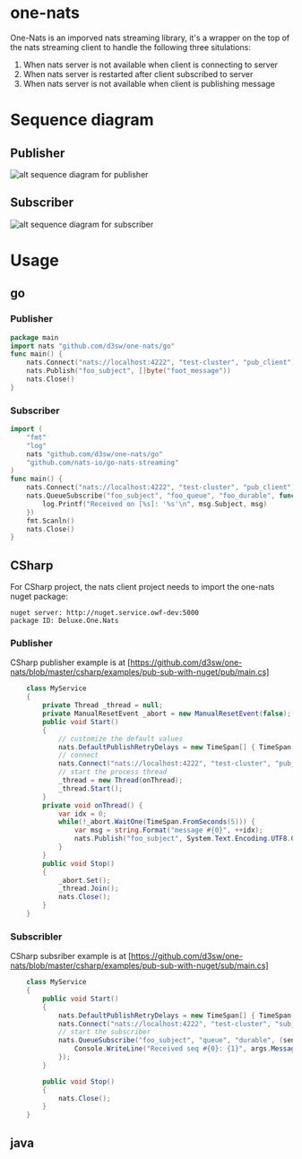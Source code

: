 # one-nats
One-Nats is an imporved nats streaming library, it's a wrapper on the top of the nats streaming client to handle the following three situlations:
1. When nats server is not available when client is connecting to server
1. When nats server is restarted after client subscribed to server
1. When nats server is not available when client is publishing message

# Sequence diagram
## Publisher 
![alt sequence diagram for publisher](docs/one-nats.pub.png)

## Subscriber
![alt sequence diagram for subscriber](docs/one-nats.sub.png)

# Usage
## go
### Publisher
```go
package main
import nats "github.com/d3sw/one-nats/go"
func main() {
	nats.Connect("nats://localhost:4222", "test-cluster", "pub_client")
	nats.Publish("foo_subject", []byte("foot_message"))
	nats.Close()
}
```
### Subscriber
```go
import (
	"fmt"
	"log"
	nats "github.com/d3sw/one-nats/go"
	"github.com/nats-io/go-nats-streaming"
)
func main() {
	nats.Connect("nats://localhost:4222", "test-cluster", "pub_client")
	nats.QueueSubscribe("foo_subject", "foo_queue", "foo_durable", func(msg *stan.Msg) {
		log.Printf("Received on [%s]: '%s'\n", msg.Subject, msg)
	})
	fmt.Scanln()
	nats.Close()
}
```

## CSharp
For CSharp project, the nats client project needs to import the one-nats nuget package:
```text
nuget server: http://nuget.service.owf-dev:5000
package ID: Deluxe.One.Nats
```
### Publisher
CSharp publisher example is at [https://github.com/d3sw/one-nats/blob/master/csharp/examples/pub-sub-with-nuget/pub/main.cs]
```csharp
    class MyService
    {
        private Thread _thread = null;
        private ManualResetEvent _abort = new ManualResetEvent(false);
        public void Start()
        {
            // customize the default values
            nats.DefaultPublishRetryDelays = new TimeSpan[] { TimeSpan.FromSeconds(10), TimeSpan.FromSeconds(20), TimeSpan.FromSeconds(30), TimeSpan.FromSeconds(60) };
            // connect
            nats.Connect("nats://localhost:4222", "test-cluster", "pub_client");
            // start the process thread
            _thread = new Thread(onThread);
            _thread.Start();
        }
        private void onThread() {
            var idx = 0;
            while(!_abort.WaitOne(TimeSpan.FromSeconds(5))) {
                var msg = string.Format("message #{0}", ++idx);
                nats.Publish("foo_subject", System.Text.Encoding.UTF8.GetBytes(msg));
            }
        }
        public void Stop()
        {
            _abort.Set();
            _thread.Join();
            nats.Close();
        }
    }
```
### Subscribler
CSharp subsriber example is at [https://github.com/d3sw/one-nats/blob/master/csharp/examples/pub-sub-with-nuget/sub/main.cs]
```csharp
    class MyService
    {
        public void Start()
        {
            nats.DefaultPublishRetryDelays = new TimeSpan[] { TimeSpan.FromSeconds(10), TimeSpan.FromSeconds(20), TimeSpan.FromSeconds(30), TimeSpan.FromSeconds(60) };
            nats.Connect("nats://localhost:4222", "test-cluster", "sub_client");
            // start the subscriber
            nats.QueueSubscribe("foo_subject", "queue", "durable", (sender, args)=>{
                Console.WriteLine("Received seq #{0}: {1}", args.Message.Sequence, System.Text.Encoding.UTF8.GetString(args.Message.Data));
            });            
        }

        public void Stop()
        {
            nats.Close();
        }
    }
```

## java
